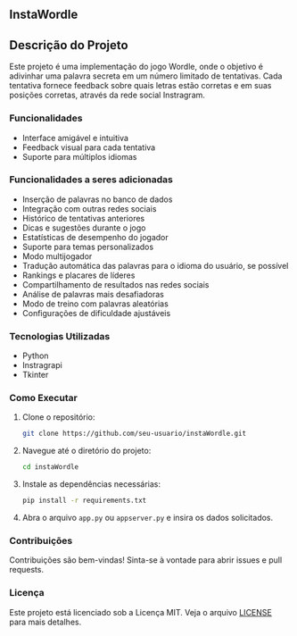 ## InstaWordle
## Descrição do Projeto

 Este projeto é uma implementação do jogo Wordle, onde o objetivo é adivinhar uma palavra secreta em um número limitado de tentativas. Cada tentativa fornece feedback sobre quais letras estão corretas e em suas posições corretas, através da rede social Instragram. 

### Funcionalidades

- Interface amigável e intuitiva
- Feedback visual para cada tentativa
- Suporte para múltiplos idiomas

### Funcionalidades a seres adicionadas

- Inserção de palavras no banco de dados
- Integração com outras redes sociais
- Histórico de tentativas anteriores
- Dicas e sugestões durante o jogo
- Estatísticas de desempenho do jogador
- Suporte para temas personalizados
- Modo multijogador
- Tradução automática das palavras para o idioma do usuário, se possível
- Rankings e placares de líderes
- Compartilhamento de resultados nas redes sociais
- Análise de palavras mais desafiadoras
- Modo de treino com palavras aleatórias
- Configurações de dificuldade ajustáveis

### Tecnologias Utilizadas

- Python
- Instragrapi
- Tkinter

### Como Executar

1. Clone o repositório:
    ```bash
    git clone https://github.com/seu-usuario/instaWordle.git
    ```
2. Navegue até o diretório do projeto:
    ```bash
    cd instaWordle
    ```
3. Instale as dependências necessárias:
    ```bash
    pip install -r requirements.txt
    ```
4. Abra o arquivo `app.py` ou `appserver.py` e insira os dados solicitados.

### Contribuições

Contribuições são bem-vindas! Sinta-se à vontade para abrir issues e pull requests.

### Licença

Este projeto está licenciado sob a Licença MIT. Veja o arquivo [LICENSE](LICENSE) para mais detalhes.